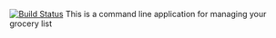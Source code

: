 [![Build Status](https://travis-ci.org/dlhedglin/MyGroceries.svg?branch=master)](https://travis-ci.org/dlhedglin/MyGroceries)
This is a command line application for managing your grocery list
